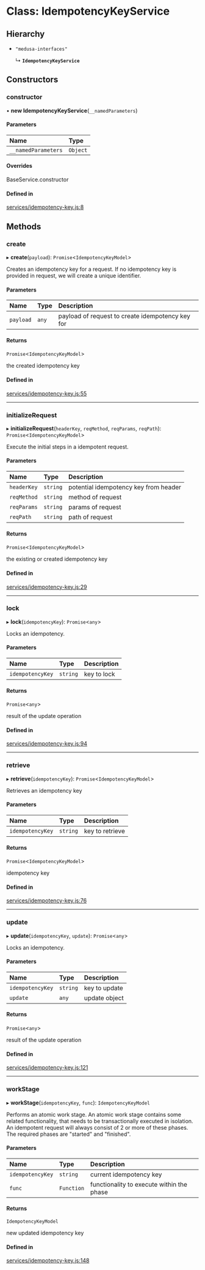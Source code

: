 # Class: IdempotencyKeyService

## Hierarchy

- `"medusa-interfaces"`

  ↳ **`IdempotencyKeyService`**

## Constructors

### constructor

• **new IdempotencyKeyService**(`__namedParameters`)

#### Parameters

| Name                | Type     |
| :------------------ | :------- |
| `__namedParameters` | `Object` |

#### Overrides

BaseService.constructor

#### Defined in

[services/idempotency-key.js:8](https://github.com/medusajs/medusa/blob/2d3e404f/packages/medusa/src/services/idempotency-key.js#L8)

## Methods

### create

▸ **create**(`payload`): `Promise`<`IdempotencyKeyModel`\>

Creates an idempotency key for a request.
If no idempotency key is provided in request, we will create a unique
identifier.

#### Parameters

| Name      | Type  | Description                                      |
| :-------- | :---- | :----------------------------------------------- |
| `payload` | `any` | payload of request to create idempotency key for |

#### Returns

`Promise`<`IdempotencyKeyModel`\>

the created idempotency key

#### Defined in

[services/idempotency-key.js:55](https://github.com/medusajs/medusa/blob/2d3e404f/packages/medusa/src/services/idempotency-key.js#L55)

---

### initializeRequest

▸ **initializeRequest**(`headerKey`, `reqMethod`, `reqParams`, `reqPath`): `Promise`<`IdempotencyKeyModel`\>

Execute the initial steps in a idempotent request.

#### Parameters

| Name        | Type     | Description                           |
| :---------- | :------- | :------------------------------------ |
| `headerKey` | `string` | potential idempotency key from header |
| `reqMethod` | `string` | method of request                     |
| `reqParams` | `string` | params of request                     |
| `reqPath`   | `string` | path of request                       |

#### Returns

`Promise`<`IdempotencyKeyModel`\>

the existing or created idempotency key

#### Defined in

[services/idempotency-key.js:29](https://github.com/medusajs/medusa/blob/2d3e404f/packages/medusa/src/services/idempotency-key.js#L29)

---

### lock

▸ **lock**(`idempotencyKey`): `Promise`<`any`\>

Locks an idempotency.

#### Parameters

| Name             | Type     | Description |
| :--------------- | :------- | :---------- |
| `idempotencyKey` | `string` | key to lock |

#### Returns

`Promise`<`any`\>

result of the update operation

#### Defined in

[services/idempotency-key.js:94](https://github.com/medusajs/medusa/blob/2d3e404f/packages/medusa/src/services/idempotency-key.js#L94)

---

### retrieve

▸ **retrieve**(`idempotencyKey`): `Promise`<`IdempotencyKeyModel`\>

Retrieves an idempotency key

#### Parameters

| Name             | Type     | Description     |
| :--------------- | :------- | :-------------- |
| `idempotencyKey` | `string` | key to retrieve |

#### Returns

`Promise`<`IdempotencyKeyModel`\>

idempotency key

#### Defined in

[services/idempotency-key.js:76](https://github.com/medusajs/medusa/blob/2d3e404f/packages/medusa/src/services/idempotency-key.js#L76)

---

### update

▸ **update**(`idempotencyKey`, `update`): `Promise`<`any`\>

Locks an idempotency.

#### Parameters

| Name             | Type     | Description   |
| :--------------- | :------- | :------------ |
| `idempotencyKey` | `string` | key to update |
| `update`         | `any`    | update object |

#### Returns

`Promise`<`any`\>

result of the update operation

#### Defined in

[services/idempotency-key.js:121](https://github.com/medusajs/medusa/blob/2d3e404f/packages/medusa/src/services/idempotency-key.js#L121)

---

### workStage

▸ **workStage**(`idempotencyKey`, `func`): `IdempotencyKeyModel`

Performs an atomic work stage.
An atomic work stage contains some related functionality, that needs to be
transactionally executed in isolation. An idempotent request will
always consist of 2 or more of these phases. The required phases are
"started" and "finished".

#### Parameters

| Name             | Type       | Description                               |
| :--------------- | :--------- | :---------------------------------------- |
| `idempotencyKey` | `string`   | current idempotency key                   |
| `func`           | `Function` | functionality to execute within the phase |

#### Returns

`IdempotencyKeyModel`

new updated idempotency key

#### Defined in

[services/idempotency-key.js:148](https://github.com/medusajs/medusa/blob/2d3e404f/packages/medusa/src/services/idempotency-key.js#L148)
